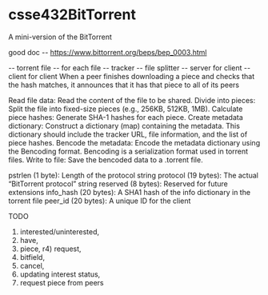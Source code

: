 # csse432BitTorrent
A mini-version of the BitTorrent

good doc -- https://www.bittorrent.org/beps/bep_0003.html

-- torrent file -- for each file 
-- tracker 
    -- file splitter 
-- server for client
-- client for client 
    When a peer finishes downloading a piece and checks that the hash matches, it announces that it has that piece to all of its peers


Read file data: Read the content of the file to be shared.
Divide into pieces: Split the file into fixed-size pieces (e.g., 256KB, 512KB, 1MB).
Calculate piece hashes: Generate SHA-1 hashes for each piece.
Create metadata dictionary: Construct a dictionary (map) containing the metadata. This dictionary should include the tracker URL, file information, and the list of piece hashes.
Bencode the metadata: Encode the metadata dictionary using the Bencoding format. Bencoding is a serialization format used in torrent files.
Write to file: Save the bencoded data to a .torrent file.

pstrlen (1 byte): Length of the protocol string
protocol (19 bytes): The actual “BitTorrent protocol” string
reserved (8 bytes): Reserved for future extensions
info_hash (20 bytes): A SHA1 hash of the info dictionary in the torrent file
peer_id (20 bytes): A unique ID for the client

TODO
1) interested/uninterested,
2) have,
3) piece,
r4) request,
5) bitfield,
6) cancel,
7) updating interest status,
8) request piece from peers
